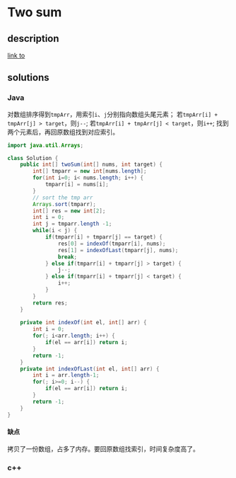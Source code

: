 # Two sum

## description

[link to](https://leetcode.com/problems/two-sum/)

## solutions

### Java

对数组排序得到`tmpArr`，用索引`i`、`j`分别指向数组头尾元素；
若`tmpArr[i] + tmpArr[j] > target`，则`j--`;
若`tmpArr[i] + tmpArr[j] < target`，则`i++`;
找到两个元素后，再回原数组找到对应索引。

```java
import java.util.Arrays;

class Solution {
    public int[] twoSum(int[] nums, int target) {
        int[] tmparr = new int[nums.length];
        for(int i=0; i< nums.length; i++) {
            tmparr[i] = nums[i];
        }
        // sort the tmp arr
        Arrays.sort(tmparr);
        int[] res = new int[2];
        int i = 0;
        int j = tmparr.length -1;
        while(i < j) {
            if(tmparr[i] + tmparr[j] == target) {
                res[0] = indexOf(tmparr[i], nums);
                res[1] = indexOfLast(tmparr[j], nums);
                break;
            } else if(tmparr[i] + tmparr[j] > target) {
                j--;
            } else if(tmparr[i] + tmparr[j] < target) {
                i++;
            }
        }
        return res;
    }
    
    private int indexOf(int el, int[] arr) {
        int i = 0;
        for(; i<arr.length; i++) {
            if(el == arr[i]) return i;
        }
        return -1;
    }
    private int indexOfLast(int el, int[] arr) {
        int i = arr.length-1;
        for(; i>=0; i--) {
            if(el == arr[i]) return i;
        }
        return -1;
    }
}
```

#### 缺点

拷贝了一份数组，占多了内存。要回原数组找索引，时间复杂度高了。

### c++